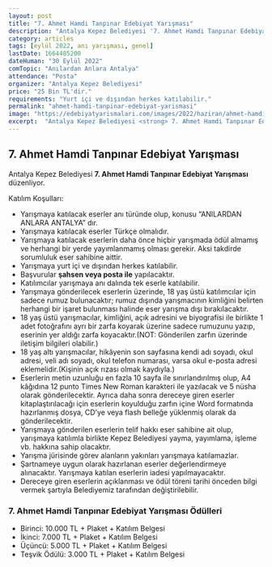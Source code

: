 ```yaml
---
layout: post
title: "7. Ahmet Hamdi Tanpınar Edebiyat Yarışması"
description: "Antalya Kepez Belediyesi '7. Ahmet Hamdi Tanpınar Edebiyat Yarışması' düzenliyor."
category: articles
tags: [eylül 2022, anı yarışması, genel]
lastDate: 1664485200
dateHuman: "30 Eylül 2022"
comTopic: "Anılardan Anlara Antalya"
attendance: "Posta"
organizer: "Antalya Kepez Belediyesi"
price: "25 Bin TL'dir."
requirements: "Yurt içi ve dışından herkes katılabilir."
permalink: "ahmet-hamdi-tanpinar-edebiyat-yarismasi"
image: "https://edebiyatyarismalari.com/images/2022/haziran/ahmet-hamdi-tanpinar-edebiyat-yarismasi.jpg"
excerpt:  "Antalya Kepez Belediyesi <strong> 7. Ahmet Hamdi Tanpınar Edebiyat Yarışması </strong>  düzenliyor."
---
```


## 7. Ahmet Hamdi Tanpınar Edebiyat Yarışması
Antalya Kepez Belediyesi **7. Ahmet Hamdi Tanpınar Edebiyat Yarışması** düzenliyor.

Katılım Koşulları:
- Yarışmaya katılacak eserler anı türünde olup, konusu “ANILARDAN ANLARA ANTALYA” dır.
- Yarışmaya katılacak eserler Türkçe olmalıdır.
- Yarışmaya katılacak eserlerin daha önce hiçbir yarışmada ödül almamış ve herhangi bir yerde yayımlanmamış olması gerekir. Aksi takdirde sorumluluk eser sahibine aittir.
- Yarışmaya yurt içi ve dışından herkes katılabilir.
- Başvurular **şahsen veya posta ile** yapılacaktır.
- Katılımcılar yarışmaya anı dalında tek eserle katılabilir.
- Yarışmaya gönderilecek eserlerin üzerinde, 18 yaş üstü katılımcılar için sadece rumuz bulunacaktır; rumuz dışında yarışmacının kimliğini belirten herhangi bir işaret bulunması halinde eser yarışma dışı bırakılacaktır.
- 18 yaş üstü yarışmacılar, kimliğini, açık adresini ve biyografisi ile birlikte 1 adet fotoğrafını ayrı bir zarfa koyarak üzerine sadece rumuzunu yazıp, eserinin yer aldığı zarfa koyacaktır.(NOT: Gönderilen zarfın üzerinde iletişim bilgileri olabilir.)
- 18 yaş altı yarışmacılar, hikâyenin son sayfasına kendi adı soyadı, okul adresi, veli adı soyadı, okul telefon numarası, varsa okul e-posta adresi eklemelidir.(Kişinin açık rızası olmak kaydıyla.)
- Eserlerin metin uzunluğu en fazla 10 sayfa ile sınırlandırılmış olup, A4 kâğıdına 12 punto Times New Roman karakteri ile yazılacak ve 5 nüsha olarak gönderilecektir. Ayrıca daha sonra dereceye giren eserler kitaplaştırılacağı için eserlerin koyulduğu zarfın içine Word formatında hazırlanmış dosya, CD’ye veya flash belleğe yüklenmiş olarak da gönderilecektir.
- Yarışmaya gönderilen eserlerin telif hakkı eser sahibine ait olup, yarışmaya katılımla birlikte Kepez Belediyesi yayma, yayımlama, işleme vb. hakkına sahip olacaktır.
- Yarışma jürisinde görev alanların yakınları yarışmaya katılamazlar.
- Şartnameye uygun olarak hazırlanan eserler değerlendirmeye alınacaktır. Yarışmaya katılan eserlerin iadesi yapılmayacaktır.
- Dereceye giren eserlerin açıklanması ve ödül töreni tarihi önceden bilgi vermek şartıyla Belediyemiz tarafından değiştirilebilir.


### 7. Ahmet Hamdi Tanpınar Edebiyat Yarışması Ödülleri
- Birinci: 10.000 TL  + Plaket + Katılım Belgesi
- İkinci: 7.000 TL + Plaket + Katılım Belgesi
- Üçüncü: 5.000 TL + Plaket + Katılım Belgesi
- Teşvik Ödülü: 3.000 TL + Plaket + Katılım Belgesi